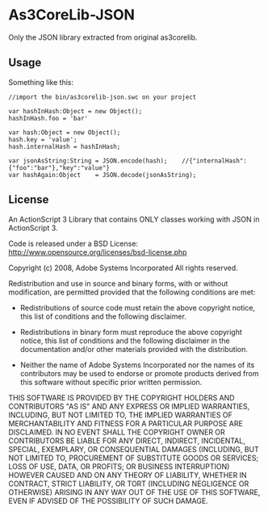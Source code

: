 As3CoreLib-JSON
=============

Only the JSON library extracted from original as3corelib.

Usage
-------

Something like this:

	//import the bin/as3corelib-json.swc on your project
	
	var hashInHash:Object = new Object();
	hashInHash.foo = 'bar'
	
	var hash:Object = new Object();
	hash.key = 'value';
	hash.internalHash = hashInHash;
	
	var jsonAsString:String = JSON.encode(hash);	//{"internalHash":{"foo":"bar"},"key":"value"}
	var hashAgain:Object  	= JSON.decode(jsonAsString);



License
-------

An ActionScript 3 Library that contains ONLY classes working with JSON in ActionScript 3.

Code is released under a BSD License:
http://www.opensource.org/licenses/bsd-license.php

Copyright (c) 2008, Adobe Systems Incorporated
All rights reserved.

Redistribution and use in source and binary forms, with or without 
modification, are permitted provided that the following conditions are
met:

* Redistributions of source code must retain the above copyright notice, 
  this list of conditions and the following disclaimer.

* Redistributions in binary form must reproduce the above copyright
  notice, this list of conditions and the following disclaimer in the 
  documentation and/or other materials provided with the distribution.

* Neither the name of Adobe Systems Incorporated nor the names of its 
  contributors may be used to endorse or promote products derived from 
  this software without specific prior written permission.

THIS SOFTWARE IS PROVIDED BY THE COPYRIGHT HOLDERS AND CONTRIBUTORS "AS
IS" AND ANY EXPRESS OR IMPLIED WARRANTIES, INCLUDING, BUT NOT LIMITED TO,
THE IMPLIED WARRANTIES OF MERCHANTABILITY AND FITNESS FOR A PARTICULAR
PURPOSE ARE DISCLAIMED. IN NO EVENT SHALL THE COPYRIGHT OWNER OR 
CONTRIBUTORS BE LIABLE FOR ANY DIRECT, INDIRECT, INCIDENTAL, SPECIAL,
EXEMPLARY, OR CONSEQUENTIAL DAMAGES (INCLUDING, BUT NOT LIMITED TO,
PROCUREMENT OF SUBSTITUTE GOODS OR SERVICES; LOSS OF USE, DATA, OR
PROFITS; OR BUSINESS INTERRUPTION) HOWEVER CAUSED AND ON ANY THEORY OF
LIABILITY, WHETHER IN CONTRACT, STRICT LIABILITY, OR TORT (INCLUDING
NEGLIGENCE OR OTHERWISE) ARISING IN ANY WAY OUT OF THE USE OF THIS
SOFTWARE, EVEN IF ADVISED OF THE POSSIBILITY OF SUCH DAMAGE.
